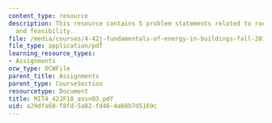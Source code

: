 ```yaml
---
content_type: resource
description: This resource contains 5 problem statements related to room temperature,
  and feasibility.
file: /media/courses/4-42j-fundamentals-of-energy-in-buildings-fall-2010/a29dfa68f8fd5a82fd464a68b7d5169c_MIT4_42JF10_assn03.pdf
file_type: application/pdf
learning_resource_types:
- Assignments
ocw_type: OCWFile
parent_title: Assignments
parent_type: CourseSection
resourcetype: Document
title: MIT4_42JF10_assn03.pdf
uid: a29dfa68-f8fd-5a82-fd46-4a68b7d5169c
---
```

